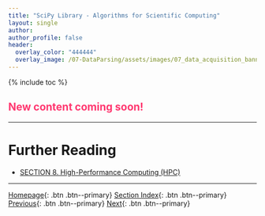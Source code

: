 ```yaml
---
title: "SciPy Library - Algorithms for Scientific Computing"
layout: single
author:
author_profile: false
header:
  overlay_color: "444444"
  overlay_image: /07-DataParsing/assets/images/07_data_acquisition_banner.png
---
```


{% include toc %}

## <span style="color: #ff3870;">New content coming soon!</span>







___
# Further Reading
* [SECTION 8. High-Performance Computing (HPC)](../../../08-DataVisualization/00-DataVisualization-LandingPage)


___

[Homepage](../../../index.md){: .btn  .btn--primary}
[Section Index](../../00-DataParsing-LandingPage){: .btn  .btn--primary}
[Previous](06-tutorial-python-array-manipulation-numpy){: .btn  .btn--primary}
[Next](../../../08-DataVisualization/00-DataVisualization-LandingPage){: .btn  .btn--primary}
